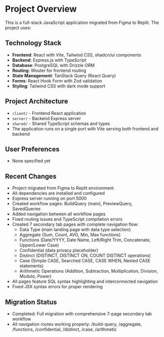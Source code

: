 # Project Overview

This is a full-stack JavaScript application migrated from Figma to Replit. The project uses:

## Technology Stack
- **Frontend**: React with Vite, Tailwind CSS, shadcn/ui components
- **Backend**: Express.js with TypeScript
- **Database**: PostgreSQL with Drizzle ORM
- **Routing**: Wouter for frontend routing
- **State Management**: TanStack Query (React Query)
- **Forms**: React Hook Form with Zod validation
- **Styling**: Tailwind CSS with dark mode support

## Project Architecture
- `client/` - Frontend React application
- `server/` - Backend Express server
- `shared/` - Shared TypeScript schemas and types
- The application runs on a single port with Vite serving both frontend and backend

## User Preferences
- None specified yet

## Recent Changes
- Project migrated from Figma to Replit environment
- All dependencies are installed and configured
- Express server running on port 5000
- Created workflow pages: BuildQuery (main), PreviewQuery, SavedQueries
- Added navigation between all workflow pages
- Fixed routing issues and TypeScript compilation errors
- Created 7 secondary tab pages with complete navigation flow:
  - Data Type (main landing page with data type selection)
  - Aggregate (Sum, Count, AVG, Min, Max functions)
  - Functions (Date/YYYY, Date Name, Left/Right Trim, Concatenate, Upper/Lower Case)
  - Confidential (data privacy placeholder)
  - Distinct (DISTINCT, DISTINCT ON, COUNT DISTINCT operations)
  - Case (Simple CASE, Searched CASE, CASE WHEN, Nested CASE statements)
  - Arithmetic Operations (Addition, Subtraction, Multiplication, Division, Modulo, Power)
- All pages feature SQL syntax highlighting and interconnected navigation
- Fixed JSX syntax errors for proper rendering

## Migration Status
- Completed: Full migration with comprehensive 7-page secondary tab workflow
- All navigation routes working properly: /build-query, /aggregate, /functions, /confidential, /distinct, /case, /arithmetic